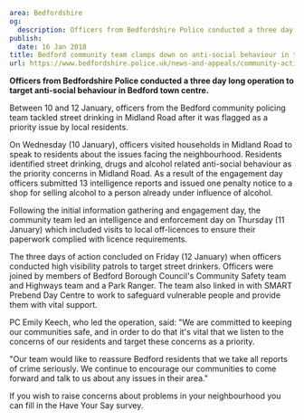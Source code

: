 ```yaml
area: Bedfordshire
og:
  description: Officers from Bedfordshire Police conducted a three day long operation to target anti-social behaviour in Bedford town centre.
publish:
  date: 16 Jan 2018
title: Bedford community team clamps down on anti-social behaviour in town centre
url: https://www.bedfordshire.police.uk/news-and-appeals/community-action-midland-road
```

**Officers from Bedfordshire Police conducted a three day long operation to target anti-social behaviour in Bedford town centre.**

Between 10 and 12 January, officers from the Bedford community policing team tackled street drinking in Midland Road after it was flagged as a priority issue by local residents.

On Wednesday (10 January), officers visited households in Midland Road to speak to residents about the issues facing the neighbourhood. Residents identified street drinking, drugs and alcohol related anti-social behaviour as the priority concerns in Midland Road. As a result of the engagement day officers submitted 13 intelligence reports and issued one penalty notice to a shop for selling alcohol to a person already under influence of alcohol.

Following the initial information gathering and engagement day, the community team led an intelligence and enforcement day on Thursday (11 January) which included visits to local off-licences to ensure their paperwork complied with licence requirements.

The three days of action concluded on Friday (12 January) when officers conducted high visibility patrols to target street drinkers. Officers were joined by members of Bedford Borough Council's Community Safety team and Highways team and a Park Ranger. The team also linked in with SMART Prebend Day Centre to work to safeguard vulnerable people and provide them with vital support.

PC Emily Keech, who led the operation, said: "We are committed to keeping our communities safe, and in order to do that it's vital that we listen to the concerns of our residents and target these concerns as a priority.

"Our team would like to reassure Bedford residents that we take all reports of crime seriously. We continue to encourage our communities to come forward and talk to us about any issues in their area."

If you wish to raise concerns about problems in your neighbourhood you can fill in the Have Your Say survey.
